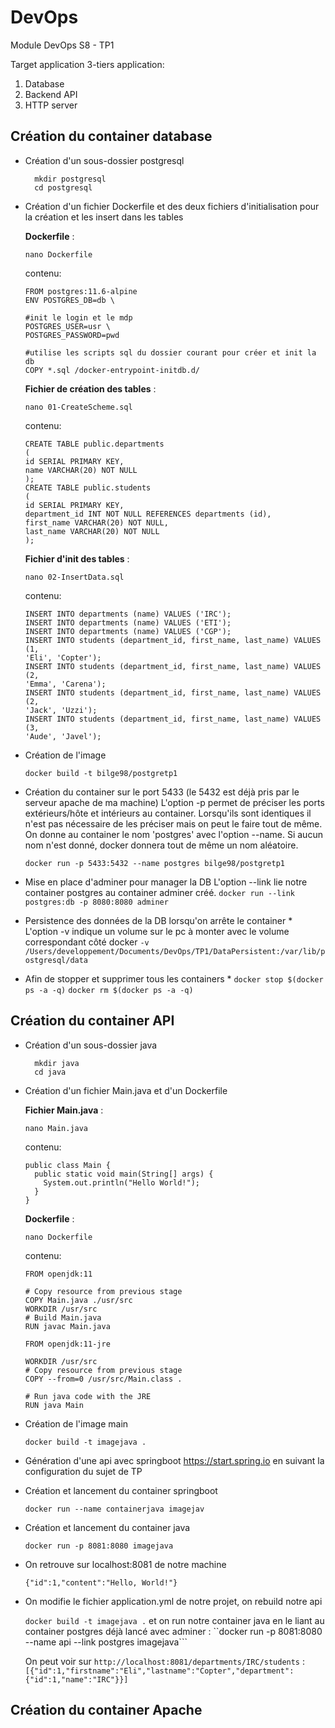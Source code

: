 # DevOps
Module DevOps S8 - TP1 

Target application
3-tiers application:
1. Database 
2. Backend API
3. HTTP server


## Création du container database

* Création d'un sous-dossier postgresql
  ```
    mkdir postgresql
    cd postgresql
  ```

* Création d'un fichier Dockerfile et des deux fichiers d'initialisation pour la création et les insert dans les tables
  
  **Dockerfile** :
  
  ```nano Dockerfile```
  
  contenu:
  ```
  FROM postgres:11.6-alpine
  ENV POSTGRES_DB=db \
  
  #init le login et le mdp
  POSTGRES_USER=usr \
  POSTGRES_PASSWORD=pwd
  
  #utilise les scripts sql du dossier courant pour créer et init la db
  COPY *.sql /docker-entrypoint-initdb.d/
  ```
  
  **Fichier de création des tables** :
  
  ```nano 01-CreateScheme.sql```

  contenu:
  ```
  CREATE TABLE public.departments
  (
  id SERIAL PRIMARY KEY,
  name VARCHAR(20) NOT NULL
  );
  CREATE TABLE public.students
  (
  id SERIAL PRIMARY KEY,
  department_id INT NOT NULL REFERENCES departments (id),
  first_name VARCHAR(20) NOT NULL,
  last_name VARCHAR(20) NOT NULL
  );
  ```
  
  **Fichier d'init des tables** :
  
  ```nano 02-InsertData.sql```
  
  contenu:
  ```
  INSERT INTO departments (name) VALUES ('IRC');
  INSERT INTO departments (name) VALUES ('ETI');
  INSERT INTO departments (name) VALUES ('CGP');
  INSERT INTO students (department_id, first_name, last_name) VALUES (1,
  'Eli', 'Copter');
  INSERT INTO students (department_id, first_name, last_name) VALUES (2,
  'Emma', 'Carena');
  INSERT INTO students (department_id, first_name, last_name) VALUES (2,
  'Jack', 'Uzzi');
  INSERT INTO students (department_id, first_name, last_name) VALUES (3,
  'Aude', 'Javel');
  ```
 
* Création de l'image

  ```docker build -t bilge98/postgretp1```
  

* Création du container sur le port 5433 (le 5432 est déjà pris par le serveur apache de ma machine)
  L'option -p permet de préciser les ports extérieurs/hôte et intérieurs au container. Lorsqu'ils sont identiques il n'est pas nécessaire de les préciser mais on peut le faire tout de même.
  On donne au container le nom 'postgres' avec l'option --name. Si aucun nom n'est donné, docker donnera tout de même un nom aléatoire.

  ```docker run -p 5433:5432 --name postgres bilge98/postgretp1```
  

* Mise en place d'adminer pour manager la DB 
  L'option --link lie notre container postgres au container adminer créé.
  ```docker run --link postgres:db -p 8080:8080 adminer```
  
* Persistence des données de la DB lorsqu'on arrête le container *
  L'option -v indique un volume sur le pc à monter avec le volume correspondant côté docker
  ```-v /Users/developpement/Documents/DevOps/TP1/DataPersistent:/var/lib/postgresql/data```
  
* Afin de stopper et supprimer tous les containers *
```docker stop $(docker ps -a -q)```
```docker rm $(docker ps -a -q)```
  

## Création du container API

* Création d'un sous-dossier java
  ```
    mkdir java
    cd java
  ```

* Création d'un fichier Main.java et d'un Dockerfile
  
   **Fichier Main.java** :
  
  ```nano Main.java```
  
  contenu:
  ```
  public class Main {
    public static void main(String[] args) {
      System.out.println("Hello World!");
    }
  }
  ```
  
  **Dockerfile** :
  
  ```nano Dockerfile```
  
  contenu:
  ```
  FROM openjdk:11

  # Copy resource from previous stage
  COPY Main.java ./usr/src
  WORKDIR /usr/src
  # Build Main.java
  RUN javac Main.java

  FROM openjdk:11-jre

  WORKDIR /usr/src
  # Copy resource from previous stage
  COPY --from=0 /usr/src/Main.class .

  # Run java code with the JRE
  RUN java Main
  ```

* Création de l'image main

  ```docker build -t imagejava .```
  
* Génération d'une api avec springboot 
https://start.spring.io en suivant la configuration du sujet de TP

* Création et lancement du container springboot
  
  ```docker run --name containerjava imagejav```

* Création et lancement du container java

  ```docker run -p 8081:8080 imagejava```
  
* On retrouve sur localhost:8081 de notre machine 

  ```{"id":1,"content":"Hello, World!"}```
  
* On modifie le fichier application.yml de notre projet, on rebuild notre api 
  
  ```docker build -t imagejava .```
  et on run notre container java en le liant au container postgres déjà lancé avec adminer :
  ``docker run -p 8081:8080 --name api --link postgres imagejava```

  On peut voir sur ```http://localhost:8081/departments/IRC/students``` :
 ```[{"id":1,"firstname":"Eli","lastname":"Copter","department":{"id":1,"name":"IRC"}}]```

## Création du container Apache
